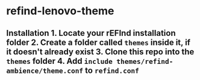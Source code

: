 # refind-lenovo-theme
## Installation  1. Locate your rEFInd installation folder  2. Create a folder called `themes` inside it, if it doesn't already exist  3. Clone this repo into the `themes` folder  4. Add `include themes/refind-ambience/theme.conf` to `refind.conf` 
